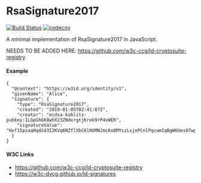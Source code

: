 # RsaSignature2017

[![Build Status](https://travis-ci.org/transmute-industries/RsaSignature2017.svg?branch=master)](https://travis-ci.org/transmute-industries/RsaSignature2017) [![codecov](https://codecov.io/gh/transmute-industries/RsaSignature2017/branch/master/graph/badge.svg)](https://codecov.io/gh/transmute-industries/RsaSignature2017)

A minimal implementation of RsaSignature2017 in JavaScript.

NEEDS TO BE ADDED HERE: https://github.com/w3c-ccg/ld-cryptosuite-registry

#### Example

```
{
  "@context": "https://w3id.org/identity/v1",
  "givenName": "Alice",
  "signature": {
    "type": "RsaSignature2017",
    "created": "2019-01-05T02:41:07Z",
    "creator": "ecdsa-koblitz-pubkey:1LGpGhGK8whX23ZNdxrgtjKrek9rP4xWER",
    "signatureValue": "Hxf15psaaHq4S43I2KVq6NZflXbC6lHXMNJmcKo8MYszLxjoPCnlPqcwmIqBgWUUesO7wpq9nSNKH1kT4F720w0="
  }
}
```

#### W3C Links

- https://github.com/w3c-ccg/ld-cryptosuite-registry
- https://w3c-dvcg.github.io/ld-signatures

